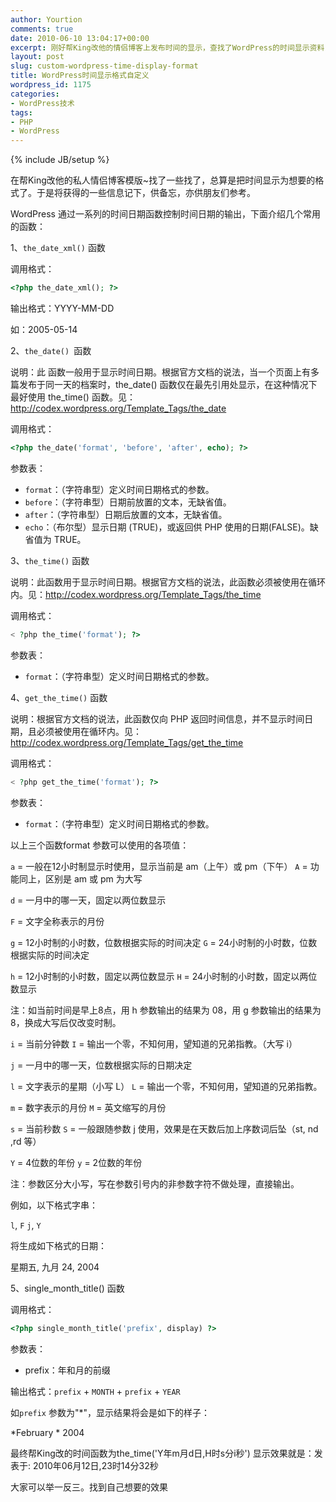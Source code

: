```yaml
---
author: Yourtion
comments: true
date: 2010-06-10 13:04:17+00:00
excerpt: 刚好帮King改他的情侣博客上发布时间的显示，查找了WordPress的时间显示资料，于是将获得的一些信息记下，供备忘，亦供朋友们参考。
layout: post
slug: custom-wordpress-time-display-format
title: WordPress时间显示格式自定义
wordpress_id: 1175
categories:
- WordPress技术
tags:
- PHP
- WordPress
---
```

{% include JB/setup %}

在帮King改他的私人情侣博客模版~找了一些找了，总算是把时间显示为想要的格式了。于是将获得的一些信息记下，供备忘，亦供朋友们参考。

WordPress 通过一系列的时间日期函数控制时间日期的输出，下面介绍几个常用的函数：

1、```the_date_xml()``` 函数

调用格式：

```php
<?php the_date_xml(); ?>
```

输出格式：YYYY-MM-DD

如：2005-05-14

2、```the_date() ```函数

说明：此 函数一般用于显示时间日期。根据官方文档的说法，当一个页面上有多篇发布于同一天的档案时，the_date() 函数仅在最先引用处显示，在这种情况下最好使用 the_time() 函数。见：http://codex.wordpress.org/Template_Tags/the_date

调用格式：

```php
<?php the_date('format', 'before', 'after', echo); ?>
```

参数表：

* ```format```：（字符串型）定义时间日期格式的参数。
* ```before```：（字符串型）日期前放置的文本，无缺省值。
* ```after```：（字符串型）日期后放置的文本，无缺省值。
* ```echo```：（布尔型）显示日期 (TRUE)，或返回供 PHP 使用的日期(FALSE)。缺省值为 TRUE。

3、```the_time()``` 函数

说明：此函数用于显示时间日期。根据官方文档的说法，此函数必须被使用在循环内。见：http://codex.wordpress.org/Template_Tags/the_time

调用格式：

```php
< ?php the_time('format'); ?>
```

参数表：

* ```format```：（字符串型）定义时间日期格式的参数。

4、```get_the_time()``` 函数

说明：根据官方文档的说法，此函数仅向 PHP 返回时间信息，并不显示时间日期，且必须被使用在循环内。见：http://codex.wordpress.org/Template_Tags/get_the_time

调用格式：
```php
< ?php get_the_time('format'); ?>
```

参数表：

* ```format```：（字符串型）定义时间日期格式的参数。

以上三个函数format 参数可以使用的各项值：

```a``` = 一般在12小时制显示时使用，显示当前是 am（上午）或 pm（下午）
```A``` = 功能同上，区别是 am 或 pm 为大写

```d``` = 一月中的哪一天，固定以两位数显示

```F``` = 文字全称表示的月份

```g``` = 12小时制的小时数，位数根据实际的时间决定
```G``` = 24小时制的小时数，位数根据实际的时间决定

```h``` = 12小时制的小时数，固定以两位数显示
```H``` = 24小时制的小时数，固定以两位数显示

注：如当前时间是早上8点，用 h 参数输出的结果为 08，用 g 参数输出的结果为 8，换成大写后仅改变时制。

```i``` = 当前分钟数
```I``` = 输出一个零，不知何用，望知道的兄弟指教。（大写 i）

```j``` = 一月中的哪一天，位数根据实际的日期决定

```l``` = 文字表示的星期（小写 L）
```L``` = 输出一个零，不知何用，望知道的兄弟指教。

```m``` = 数字表示的月份
```M``` = 英文缩写的月份

```s``` = 当前秒数
```S``` = 一般跟随参数 j 使用，效果是在天数后加上序数词后坠（st, nd ,rd 等）

```Y``` = 4位数的年份
```y``` = 2位数的年份

注：参数区分大小写，写在参数引号内的非参数字符不做处理，直接输出。

例如，以下格式字串：

```l```, ```F``` ```j```, ```Y```

将生成如下格式的日期：

星期五, 九月 24, 2004

5、single_month_title() 函数

调用格式：

```php
<?php single_month_title('prefix', display) ?>
```

参数表：

* prefix：年和月的前缀

输出格式：```prefix``` + ```MONTH``` + ```prefix``` + ```YEAR```

如```prefix``` 参数为"*"，显示结果将会是如下的样子：

*February * 2004

最终帮King改的时间函数为the_time('Y年m月d日,H时s分i秒')
显示效果就是：发表于: 2010年06月12日,23时14分32秒

大家可以举一反三。找到自己想要的效果

